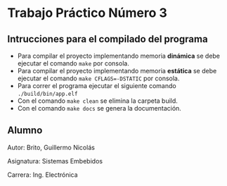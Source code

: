 # Trabajo Práctico Número 3

## Intrucciones para el compilado del programa
- Para compilar el proyecto implementando memoria **dinámica** se debe ejecutar el comando `make` por consola.
- Para compilar el proyecto implementando memoria **estática** se debe ejecutar el comando `make CFLAGS=-DSTATIC` por consola.
- Para correr el programa ejecutar el siguiente comando `./build/bin/app.elf`
- Con el comando `make clean` se elimina la carpeta build.
- Con el comando `make docs` se genera la documentación.

## Alumno
Autor: Brito, Guillermo Nicolás

Asignatura: Sistemas Embebidos

Carrera: Ing. Electrónica